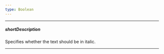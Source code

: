 ```yaml
---
type: Boolean
---
```

---
##### shortDescription
Specifies whether the text should be in italic.

---
